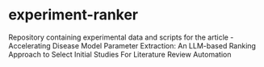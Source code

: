 # experiment-ranker
Repository containing experimental data and scripts for the article - Accelerating Disease Model Parameter Extraction: An LLM-based Ranking Approach to Select Initial Studies For Literature Review Automation
